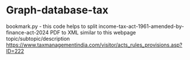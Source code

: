 # Graph-database-tax

bookmark.py - this code helps to split income-tax-act-1961-amended-by-finance-act-2024 PDF to XML similar to this webpage topic/subtopic/description
https://www.taxmanagementindia.com/visitor/acts_rules_provisions.asp?ID=222
